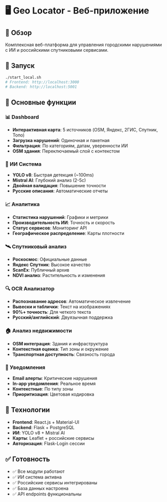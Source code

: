 # 🖥️ Geo Locator - Веб-приложение

## 🌟 Обзор
Комплексная веб-платформа для управления городскими нарушениями с ИИ и российскими спутниковыми сервисами.

## 🚀 Запуск
```bash
./start_local.sh
# Frontend: http://localhost:3000
# Backend: http://localhost:5001
```

## 🎯 Основные функции

### 📊 Dashboard
- **Интерактивная карта**: 5 источников (OSM, Яндекс, 2ГИС, Спутник, Топо)
- **Загрузка нарушений**: Одиночная и пакетная
- **Фильтрация**: По категориям, датам, уверенности ИИ
- **OSM здания**: Переключаемый слой с контекстом

### 🤖 ИИ Система
- **YOLO v8**: Быстрая детекция (~100ms)
- **Mistral AI**: Глубокий анализ (2-5с)
- **Двойная валидация**: Повышение точности
- **Русские описания**: Автоматические отчеты

### 📈 Аналитика
- **Статистика нарушений**: Графики и метрики
- **Производительность ИИ**: Точность и скорость
- **Статус сервисов**: Мониторинг API
- **Географическое распределение**: Карты плотности

### 🛰️ Спутниковый анализ
- **Роскосмос**: Официальные данные
- **Яндекс Спутник**: Высокое качество
- **ScanEx**: Публичный архив
- **NDVI анализ**: Растительность и изменения

### 🔍 OCR Анализатор
- **Распознавание адресов**: Автоматическое извлечение
- **Вывески и таблички**: Текст на изображениях
- **90%+ точность**: Для четкого текста
- **Русский/английский**: Двуязычная поддержка

### 🏠 Анализ недвижимости
- **OSM интеграция**: Здания и инфраструктура
- **Контекстная оценка**: Тип зоны и окружение
- **Транспортная доступность**: Связность города

### 🔔 Уведомления
- **Email алерты**: Критические нарушения
- **In-app уведомления**: Реальное время
- **Контекстные**: По типу зоны
- **Приоритизация**: Цветовая кодировка

## 🔧 Технологии
- **Frontend**: React.js + Material-UI
- **Backend**: Flask + PostgreSQL
- **ИИ**: YOLO v8 + Mistral AI
- **Карты**: Leaflet + российские сервисы
- **Авторизация**: Flask-Login сессии

## ✅ Готовность
- ✅ Все модули работают
- ✅ ИИ система активна
- ✅ Российские сервисы интегрированы
- ✅ База данных настроена
- ✅ API endpoints функциональны
